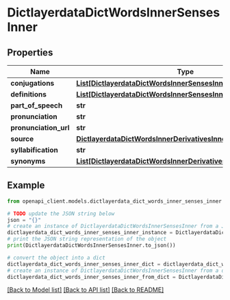# DictlayerdataDictWordsInnerSensesInner


## Properties

Name | Type | Description | Notes
------------ | ------------- | ------------- | -------------
**conjugations** | [**List[DictlayerdataDictWordsInnerSensesInnerConjugationsInner]**](DictlayerdataDictWordsInnerSensesInnerConjugationsInner.md) |  | [optional] 
**definitions** | [**List[DictlayerdataDictWordsInnerSensesInnerDefinitionsInner]**](DictlayerdataDictWordsInnerSensesInnerDefinitionsInner.md) |  | [optional] 
**part_of_speech** | **str** |  | [optional] 
**pronunciation** | **str** |  | [optional] 
**pronunciation_url** | **str** |  | [optional] 
**source** | [**DictlayerdataDictWordsInnerDerivativesInnerSource**](DictlayerdataDictWordsInnerDerivativesInnerSource.md) |  | [optional] 
**syllabification** | **str** |  | [optional] 
**synonyms** | [**List[DictlayerdataDictWordsInnerDerivativesInner]**](DictlayerdataDictWordsInnerDerivativesInner.md) |  | [optional] 

## Example

```python
from openapi_client.models.dictlayerdata_dict_words_inner_senses_inner import DictlayerdataDictWordsInnerSensesInner

# TODO update the JSON string below
json = "{}"
# create an instance of DictlayerdataDictWordsInnerSensesInner from a JSON string
dictlayerdata_dict_words_inner_senses_inner_instance = DictlayerdataDictWordsInnerSensesInner.from_json(json)
# print the JSON string representation of the object
print(DictlayerdataDictWordsInnerSensesInner.to_json())

# convert the object into a dict
dictlayerdata_dict_words_inner_senses_inner_dict = dictlayerdata_dict_words_inner_senses_inner_instance.to_dict()
# create an instance of DictlayerdataDictWordsInnerSensesInner from a dict
dictlayerdata_dict_words_inner_senses_inner_from_dict = DictlayerdataDictWordsInnerSensesInner.from_dict(dictlayerdata_dict_words_inner_senses_inner_dict)
```
[[Back to Model list]](../README.md#documentation-for-models) [[Back to API list]](../README.md#documentation-for-api-endpoints) [[Back to README]](../README.md)


